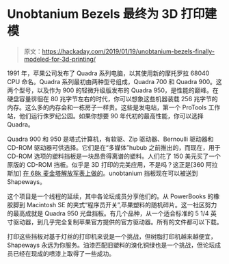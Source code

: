# Unobtanium Bezels 最终为 3D 打印建模

> 原文：<https://hackaday.com/2019/01/19/unobtanium-bezels-finally-modeled-for-3d-printing/>

1991 年，苹果公司发布了 Quadra 系列电脑，以其使用新的摩托罗拉 68040 CPU 命名。Quadra 系列最初由两种型号组成，Quadra 700 和 Quadra 900。这两个型号，以及作为 900 的轻微升级版发布的 Quadra 950，是性能的巅峰。在硬盘容量徘徊在 80 兆字节左右的时代，你可以想象这些机器装载 256 兆字节的内存。这么多的内存会和一栋房子一样贵。这些是发电站，第一个 ProTools 工作站，他们运行侏罗纪公园。如果你想要 90 年代初的最高性能，你可以选择 Quadra。

Quadra 900 和 950 是塔式计算机，有软驱、Zip 驱动器、Bernoulli 驱动器和 CD-ROM 驱动器可供选择。它们是在“多媒体”hubub 之前推出的，而现在，用于 CD-ROM 选项的塑料挡板是一块昂贵得离谱的塑料。人们花了 150 美元买了一个原版的 CD-ROM 挡板。似乎是 3D 打印的完美应用，不是吗？这正是[360 阿拉斯加] [在 68k 麦金塔解放军表上做的](https://68kmla.org/forums/index.php?/topic/27996-3d-printed-objects/&page=10)。unobtanium 挡板现在可以被送到 Shapeways。

这个项目是一个线程的延续，其中各论坛成员分享他们的。从 PowerBooks 的橡胶脚到 Macintosh SE 的夹式“程序员开关”,苹果塑料的随机碎片。这一社区努力的最高成就是 Quadra 950 光盘挡板。有几个品种，从一个适合标准的 5 1/4 英寸驱动器，到几乎完全复制苹果官方提供的官方驱动器。所有的文件都可以下载。

打印这些挡板对基于灯丝的打印机来说是一个挑战，但树脂打印机越来越便宜，Shapeways 永远为你服务。油漆匹配旧塑料的溴化铜绿也是一个挑战，但论坛成员已经在现成的喷漆上取得了一些成功。